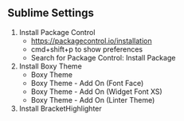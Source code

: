 ## Sublime Settings

1. Install Package Control
	- https://packagecontrol.io/installation
	- cmd+shift+p to show preferences
	- Search for Package Control: Install Package
2. Install Boxy Theme
	- Boxy Theme
	- Boxy Theme - Add On (Font Face)
	- Boxy Theme - Add On (Widget Font XS)
	- Boxy Theme - Add On (Linter Theme)
3. Install BracketHighlighter